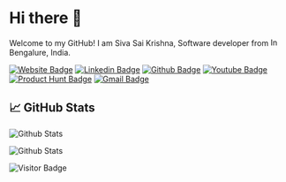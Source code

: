 # Hi there 👋 

Welcome to my GitHub! 
I am Siva Sai Krishna, Software developer from  <img
  src="https://flagicons.lipis.dev/flags/4x3/in.svg"
  width="15"
  alt="India"> Bengalure, India.

[![Website Badge](https://img.shields.io/badge/-bento.me/ysskrishna-000000?style=flat-square&logo=website&logoColor=white&link=https://bento.me/ysskrishna)](https://bento.me/ysskrishna)
[![Linkedin Badge](https://img.shields.io/badge/-ysskrishna-blue?style=flat-square&logo=Linkedin&logoColor=white&link=https://linkedin.com/in/ysskrishna)](https://linkedin.com/in/ysskrishna)
[![Github Badge](https://img.shields.io/badge/-ysskrishna-black?style=flat-square&logo=github&logoColor=white&link=https://github.com/ysskrishna)](https://github.com/ysskrishna)
[![Youtube Badge](https://img.shields.io/badge/-@ysskrishna-darkred?style=flat-square&logo=youtube&logoColor=white&link=https://www.youtube.com/@ysskrishna)](https://www.youtube.com/@ysskrishna)
[![Product Hunt Badge](https://img.shields.io/badge/-@ysskrishna-orange?style=flat-square&logo=producthunt&logoColor=white&link=https://www.producthunt.com/@ysskrishna)](https://www.producthunt.com/@ysskrishna)
[![Gmail Badge](https://img.shields.io/badge/-sivasaikrishnassk@gmail.com-c14438?style=flat-square&logo=Gmail&logoColor=white&link=mailto:sivasaikrishnassk@gmail.com)](mailto:sivasaikrishnassk@gmail.com)


## 📈 GitHub Stats

![Github Stats](https://github-readme-stats.vercel.app/api?username=ysskrishna&count_private=true&show_icons=true&include_all_commits=true&hide_rank=true)

![Github Stats](https://github-readme-stats.vercel.app/api/top-langs/?username=ysskrishna&layout=compact)

![Visitor Badge](https://visitor-badge.laobi.icu/badge?page_id=ysskrishna.ysskrishna)